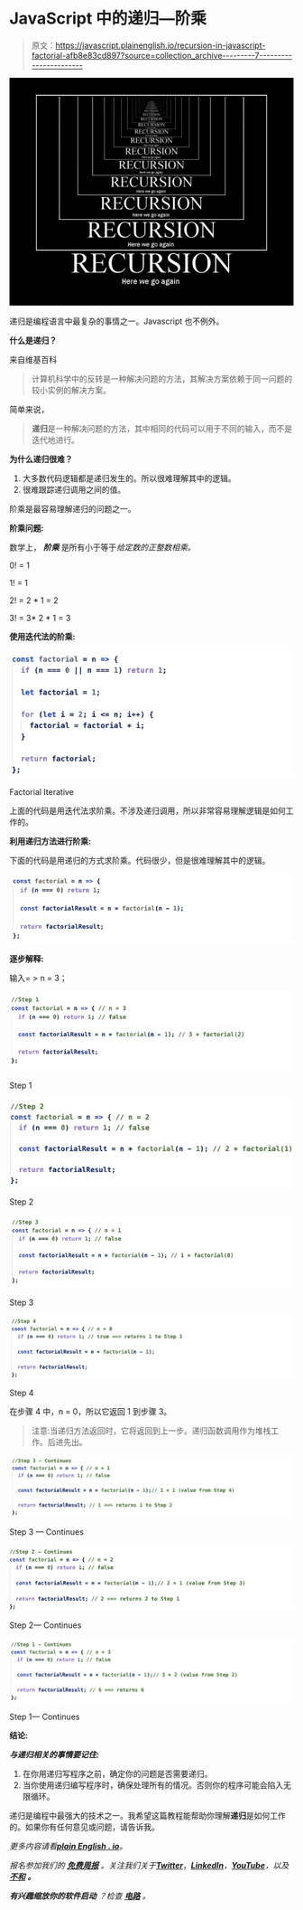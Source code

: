 # JavaScript 中的递归—阶乘

> 原文：<https://javascript.plainenglish.io/recursion-in-javascript-factorial-afb8e83cd897?source=collection_archive---------7----------------------->

![](img/e95200577abe4c97084deb7e8bd53b6f.png)

递归是编程语言中最复杂的事情之一。Javascript 也不例外。

**什么是递归？**

来自维基百科

> 计算机科学中的反转是一种解决问题的方法，其解决方案依赖于同一问题的较小实例的解决方案。

简单来说，

> **递归**是一种解决问题的方法，其中相同的代码可以用于不同的输入，而不是迭代地进行。

**为什么递归很难？**

1.  大多数代码逻辑都是递归发生的。所以很难理解其中的逻辑。
2.  很难跟踪递归调用之间的值。

阶乘是最容易理解递归的问题之一。

**阶乘问题:**

数学上， ***阶乘*** 是所有小于等于*给定数的正整数相乘。*

0! = 1

1! = 1

2! = 2 * 1 = 2

3! = 3* 2 * 1 = 3

**使用迭代法的阶乘:**

![](img/0d9ddd7dfea40a5a105377c63917cc98.png)

Factorial Iterative

上面的代码是用迭代法求阶乘。不涉及递归调用，所以非常容易理解逻辑是如何工作的。

**利用递归方法进行阶乘:**

下面的代码是用递归的方式求阶乘。代码很少，但是很难理解其中的逻辑。

![](img/f9eedb18790fe80afe7b4e8984158551.png)

**逐步解释:**

输入= > n = 3；

![](img/b7e971fea1e8913b1fb290149b97b5b0.png)

Step 1

![](img/683d3253e64bc0d11b35b16957248c8a.png)

Step 2

![](img/b1e95171f17b1b0396e4b32a505311f1.png)

Step 3

![](img/687c3867e5a7dd37282f97af19d4eed1.png)

Step 4

在步骤 4 中，n = 0，所以它返回 1 到步骤 3。

> 注意:当递归方法返回时，它将返回到上一步。递归函数调用作为堆栈工作。后进先出。

![](img/4bb8d837d7432d6e05f394635e104343.png)

Step 3 — Continues

![](img/b99bc9a44b1bc56c6a32c151e6b59e4a.png)

Step 2— Continues

![](img/45903db060d83fbbf23f34b8d85797a9.png)

Step 1— Continues

**结论:**

***与递归相关的事情要记住:***

1.  在你用递归写程序之前，确定你的问题是否需要递归。
2.  当你使用递归编写程序时，确保处理所有的情况。否则你的程序可能会陷入无限循环。

递归是编程中最强大的技术之一。我希望这篇教程能帮助你理解**递归**是如何工作的。如果你有任何意见或问题，请告诉我。

*更多内容请看*[***plain English . io***](https://plainenglish.io/)*。*

*报名参加我们的* [***免费周报***](http://newsletter.plainenglish.io/) *。关注我们关于*[***Twitter***](https://twitter.com/inPlainEngHQ)，[***LinkedIn***](https://www.linkedin.com/company/inplainenglish/)*，*[***YouTube***](https://www.youtube.com/channel/UCtipWUghju290NWcn8jhyAw)*，以及* [***不和***](https://discord.gg/GtDtUAvyhW) ***。***

***有兴趣缩放你的软件启动*** *？检查* [***电路***](https://circuit.ooo?utm=publication-post-cta) *。*